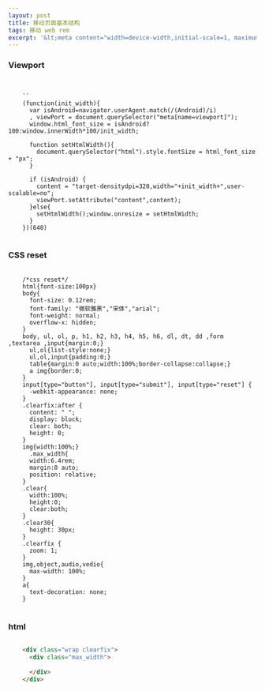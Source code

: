 ```yaml
---
layout: post
title: 移动页面基本结构
tags: 移动 web rem
excerpt: '&lt;meta content="width=device-width,initial-scale=1, maximum-scale=1, minimum-scale=1, user-scalable=no" name="viewport"&gt;'
---
```




### Viewport
    
<pre class="line-numbers">
  <code class="language-javascript">

    `<meta content="width=device-width,initial-scale=1, maximum-scale=1, minimum-scale=1, user-scalable=no" name="viewport">`
    (function(init_width){
      var isAndroid=navigator.userAgent.match(/(Android)/i)
      , viewPort = document.querySelector("meta[name=viewport]");
      window.html_font_size = isAndroid?100:window.innerWidth*100/init_width;
      
      function setHtmlWidth(){
        document.querySelector("html").style.fontSize = html_font_size + "px";
      }
      
      if (isAndroid) {
        content = "target-densitydpi=320,width="+init_width+",user-scalable=no";
        viewPort.setAttribute("content",content);
      }else{
        setHtmlWidth();window.onresize = setHtmlWidth;
      }
    })(640)
</code>
</pre>
    
### CSS reset
    
<pre class="line-numbers">
    <code class="language-css">
    /*css reset*/
    html{font-size:100px}
    body{
      font-size: 0.12rem;
      font-family: "微软雅黑","宋体","arial";
      font-weight: normal;
      overflow-x: hidden;
    }
    body, ul, ol, p, h1, h2, h3, h4, h5, h6, dl, dt, dd ,form ,textarea ,input{margin:0;}
      ul,ol{list-style:none;}
      ul,ol,input{padding:0;}
      table{margin:0 auto;width:100%;border-collapse:collapse;}
      a img{border:0;
    }
    input[type="button"], input[type="submit"], input[type="reset"] {
      -webkit-appearance: none;
    }
    .clearfix:after {
      content: " ";
      display: block;
      clear: both;
      height: 0;
    }
    img{width:100%;}
      .max_width{
      width:6.4rem;
      margin:0 auto;
      position: relative;
    }
    .clear{
      width:100%;
      height:0;
      clear:both;
    }
    .clear30{
      height: 30px;
    }
    .clearfix {
      zoom: 1;
    }
    img,object,audio,vedio{
      max-width: 100%;
    }
    a{
      text-decoration: none;
    }
</code>
</pre>
 
    
### html
    
```html

    <div class="wrap clearfix">
      <div class="max_width">
      
      </div>
    </div>
```